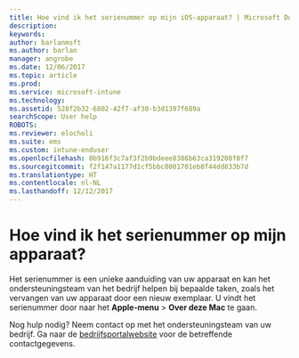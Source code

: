 ```yaml
---
title: Hoe vind ik het serienummer op mijn iOS-apparaat? | Microsoft Docs
description: 
keywords: 
author: barlanmsft
ms.author: barlan
manager: angrobe
ms.date: 12/06/2017
ms.topic: article
ms.prod: 
ms.service: microsoft-intune
ms.technology: 
ms.assetid: 528f2b32-6802-42f7-af30-b3d1397f689a
searchScope: User help
ROBOTS: 
ms.reviewer: elocholi
ms.suite: ems
ms.custom: intune-enduser
ms.openlocfilehash: 0b916f3c7af3f2b9bdeee8386b63ca319208f0f7
ms.sourcegitcommit: f2f147a1177d1cf5bbc8001701eb8f44dd833b7d
ms.translationtype: HT
ms.contentlocale: nl-NL
ms.lasthandoff: 12/12/2017
---
```

# <a name="how-do-i-find-the-serial-number-on-my-device"></a>Hoe vind ik het serienummer op mijn apparaat?

Het serienummer is een unieke aanduiding van uw apparaat en kan het ondersteuningsteam van het bedrijf helpen bij bepaalde taken, zoals het vervangen van uw apparaat door een nieuw exemplaar. U vindt het serienummer door naar het **Apple-menu** > **Over deze Mac** te gaan.

Nog hulp nodig? Neem contact op met het ondersteuningsteam van uw bedrijf. Ga naar de [bedrijfsportalwebsite](https://portal.manage.microsoft.com#HelpDeskDialog) voor de betreffende contactgegevens.
